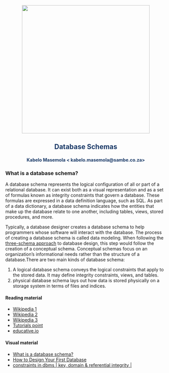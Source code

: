 <p align="center" style="background-color:"><img src="https://www.theworkspace.co.za/wp-content/uploads/2020/10/Sambe-Consulting-logo-800x600.png"  width="400"></p>

<p align="center"><h2 style="color: #193967; text-align: center">
    Database Schemas
</h2></p>
<p align="center"><h4 style="color: #193967; text-align: center">
    Kabelo Masemola < kabelo.masemola@sambe.co.za>
</h4></p>

### What is a database schema?

A database schema represents the logical configuration
of all or part of a relational database. It can exist both as a visual
representation and as a set of formulas known as integrity constraints that govern a database.
These formulas are expressed in a data definition language,
such as SQL. As part of a data dictionary,
a database schema indicates how the entities that make up the database relate to
one another, including tables, views, stored procedures, and more.

Typically, a database designer creates a database schema
to help programmers whose software will interact with the database.
The process of creating a database schema is called data modeling.
When following the
<a href="https://en.wikipedia.org/wiki/Three-schema_approach">three-schema approach</a> to database design,
this step would follow the creation of a conceptual schema. 
Conceptual schemas focus on an organization’s
informational needs rather than the structure of a database.There are two main kinds of database schema:
1. A logical database schema conveys the logical constraints that apply to the stored data. 
It may define integrity constraints, views, and tables.
2. physical database schema lays out how data is stored physically on a storage system in terms of files and indices.


#### Reading material
- <a href="https://en.wikipedia.org/wiki/Three-schema_approach">Wikipedia 1 </a>
- <a href="https://en.wikipedia.org/wiki/Conceptual_model">Wikipedia 2 </a>
- <a href="https://en.wikipedia.org/wiki/Database_schema">Wikipedia 3 </a>
- <a href="https://www.tutorialspoint.com/dbms/dbms_data_schemas.htm">Tutorials point </a>
- <a href="https://www.educative.io/edpresso/what-is-a-database-schema">educative.io  </a>

#### Visual material
- <a href="https://www.youtube.com/watch?v=3BZz8R7mqu0" title="What is a database schema?">What is a database schema?</a>
- <a href="https://www.youtube.com/watch?v=cepspxPAUTA" title="How to Design Your First Database">How to Design Your First Database</a>
- <a href="https://www.youtube.com/watch?v=qOlhsLIc0lA" title="constraints in dbms | key, domain & referential integrity">constraints in dbms | key, domain & referential integrity |
</a>

